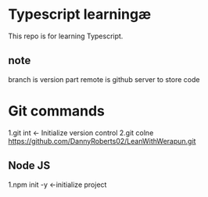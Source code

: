 # Typescript learningæ
This repo is for learning Typescript.
## note
branch is version part
remote is github server to store code
# Git commands
1.git int <- Initialize version control
2.git colne  https://github.com/DannyRoberts02/LeanWithWerapun.git 

## Node JS
1.npm init -y <-initialize project
